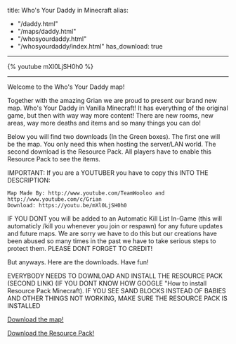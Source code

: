 title: Who's Your Daddy in Minecraft
alias:
  - "/daddy.html"
  - "/maps/daddy.html"
  - "/whosyourdaddy.html"
  - "/whosyourdaddy/index.html"
has_download: true
---

{% youtube mXl0LjSH0h0 %}

----

Welcome to the Who's Your Daddy map!

Together with the amazing Grian we are proud to present our brand new map. Who's Your Daddy in Vanilla Minecraft!
It has everything of the original game, but then with way way more content! There are new rooms, new areas, way more deaths and items and
so many things you can do!

Below you will find two downloads (In the Green boxes). The first one will be the map. You only need this when hosting the server/LAN world.
The second download is the Resource Pack. All players have to enable this Resource Pack to see the items.

IMPORTANT: If you are a YOUTUBER you have to copy this INTO THE DESCRIPTION:

    Map Made By: http://www.youtube.com/TeamWooloo and http://www.youtube.com/c/Grian
    Download: https://youtu.be/mXl0LjSH0h0

IF YOU DONT you will be added to an Automatic Kill List In-Game (this will automaticly /kill you whenever you join or respawn) for any future updates and future maps. We are sorry we have to do this but our creations have been abused so many times in the past we have to take serious steps to protect them. PLEASE DONT FORGET TO CREDIT!

But anyways. Here are the downloads. Have fun!

EVERYBODY NEEDS TO DOWNLOAD AND INSTALL THE RESOURCE PACK (SECOND LINK) (IF YOU DONT KNOW HOW GOOGLE "How to install Resource Pack Minecraft). IF YOU SEE SAND BLOCKS INSTEAD OF BABIES AND OTHER THINGS NOT WORKING, MAKE SURE THE RESOURCE PACK IS INSTALLED

<a class="download-link"
   href="https://www.mediafire.com/?p6zqc4g7laqgkos">
   Download the map!
</a>

<a class="download-link"
   href="https://www.mediafire.com/?9adpcp5jq25xkya">
   Download the Resource Pack!
</a>
